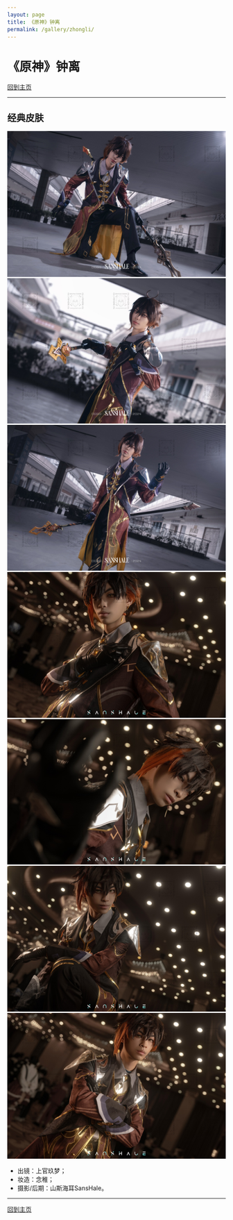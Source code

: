 ```yaml
---
layout: page
title: 《原神》钟离
permalink: /gallery/zhongli/
---
```


# 《原神》钟离

[回到主页](../../)

---

## 经典皮肤

![zhongli-001](zhongli/classic/zhongli-001.jpg)
![zhongli-002](zhongli/classic/zhongli-002.jpg)
![zhongli-003](zhongli/classic/zhongli-003.jpg)
![zhongli-004](zhongli/classic/zhongli-004.jpg)
![zhongli-005](zhongli/classic/zhongli-005.jpg)
![zhongli-006](zhongli/classic/zhongli-006.jpg)
![zhongli-007](zhongli/classic/zhongli-007.jpg)

- 出镜：上官玖梦；
- 妆造：念稚；
- 摄影/后期：山斯海耳SansHale。

---

[回到主页](../../)
